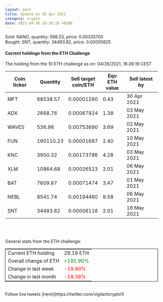 ```yaml
---
layout: post
title: Update on 26 Apr 2021
category: crypto
date: 2021-04-26 18:26:19 +0200
---
```

<!-- Global site tag (gtag.js) - Google Analytics -->
<script async src="https://www.googletagmanager.com/gtag/js?id=UA-103831149-5"></script>
<script>
  window.dataLayer = window.dataLayer || [];
  function gtag(){dataLayer.push(arguments);}
  gtag('js', new Date());

  gtag('config', 'UA-103831149-5');
</script>
Sold: NANO, quantity:       598.53, price:   0.00335700<br>Bought: SNT, quantity:     34493.82, price:   0.00005825<br>

#### Current holdings from the ETH Challenge

The holding from the 10 ETH challenge as on: 04/26/2021, 18:26:19 CEST

|Coin ticker|Quantity|Sell target<br>coin/ETH|Eqv ETH<br>value|Sell latest by|
|-----------|--------|-----------|-----------|--------------|
MFT|68538.57|  0.00001260|0.43|30 Apr 2021|
ADX|2668.76|  0.00067924|1.38|03 May 2021|
WAVES|536.98|  0.00753690|3.69|02 May 2021|
FUN|190110.23|  0.00001687|2.40|10 May 2021|
KNC|3950.32|  0.00173786|4.28|03 May 2021|
XLM|10864.68|  0.00026523|2.01|06 May 2021|
BAT|7609.87|  0.00071474|3.47|01 May 2021|
NEBL|8541.74|  0.00194460|9.58|06 May 2021|
SNT|34493.82|  0.00006116|2.01|16 May 2021|

<br>
<br>
<br>
General stats from the ETH challenge:

<table style="border:1px solid black;margin-left:auto;margin-right:auto;">
	<tbody>
	<tr>
		<td>Current ETH holding</td>
		<td>     29.19 ETH</td>
	</tr>
	<tr>
		<td>Overall change of ETH</td>
		<td><font color="green">+191.90%</font></td>
	</tr>
	<tr>
		<td>Change in last week</td>
		<td><font color="red">-19.90%</font></td>
	</tr>
	<tr>
		<td>Change in last month</td>
		<td><font color="red">-18.38%</font></td>
	</tr>
	</tbody>
</table>

<br>
Follow live tweets [here](https://twitter.com/vigilantcrypto1)
<br>
<br>
